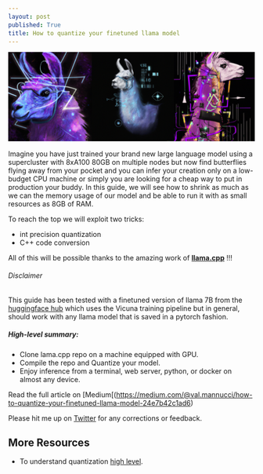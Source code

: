 ```yaml
---
layout: post
published: True
title: How to quantize your finetuned llama model
---
```


<div class="img-div-any-width" markdown="0">
  <img src="/images/quantized_llama.png" />
</div>

Imagine you have just trained your brand new large language model using a supercluster with 8xA100 80GB on multiple nodes but now find butterflies flying away from your pocket and you can infer your creation only on a low-budget CPU machine or simply you are looking for a cheap way to put in production your buddy.
In this guide, we will see how to shrink as much as we can the memory usage of our model and be able to run it with as small resources as 8GB of RAM. 

To reach the top we will exploit two tricks:
- int precision quantization
- C++ code conversion

All of this will be possible thanks to the amazing work of [__llama.cpp__](https://github.com/ggerganov/llama.cpp) !!!

###### Disclaimer
This guide has been tested with a finetuned version of llama 7B from the [huggingface hub](https://huggingface.co/huggyllama/llama-7b) which uses the Vicuna training pipeline but in general, should work with any llama model that is saved in a pytorch fashion.

##### High-level summary:

- Clone lama.cpp repo on a machine equipped with GPU.
- Compile the repo and Quantize your model.
- Enjoy inference from a terminal, web server, python, or docker on almost any device.

<!--more-->

Read the full article on [Medium[(https://medium.com/@val.mannucci/how-to-quantize-your-finetuned-llama-model-24e7b42c1ad6)

Please hit me up on <a href="https://twitter.com/Valeman100">Twitter</a> for any corrections or feedback.

## More Resources

* To understand quantization [high level](https://huggingface.co/docs/optimum/concept_guides/quantization).
